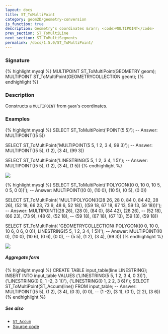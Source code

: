 ```yaml
---
layout: docs
title: ST_ToMultiPoint
category: geom2D/geometry-conversion
is_function: true
description: Geometry's coordinates &rarr; <code>MULTIPOINT</code>
prev_section: ST_ToMultiLine
next_section: ST_ToMultiSegments
permalink: /docs/1.5.0/ST_ToMultiPoint/
---
```


### Signature

{% highlight mysql %}
MULTIPOINT ST_ToMultiPoint(GEOMETRY geom);
MULTIPOINT ST_ToMultiPoint(GEOMETRYCOLLECTION geom);
{% endhighlight %}

### Description

Constructs a `MULTIPOINT` from `geom`'s coordinates.

### Examples

{% highlight mysql %}
SELECT ST_ToMultiPoint('POINT(5 5)');
-- Answer: MULTIPOINT((5 5))

SELECT ST_ToMultiPoint('MULTIPOINT(5 5, 1 2, 3 4, 99 3)');
-- Answer: MULTIPOINT((5 5), (1 2), (3 4), (99 3))

SELECT ST_ToMultiPoint('LINESTRING(5 5, 1 2, 3 4, 1 5)');
-- Answer: MULTIPOINT((5 5), (1 2), (3 4), (1 5))
{% endhighlight %}

<img class="displayed" src="../ST_ToMultiPoint1.png"/>

{% highlight mysql %}
SELECT ST_ToMultiPoint('POLYGON((0 0, 10 0, 10 5, 0 5, 0 0))');
-- Answer: MULTIPOINT((0 0), (10 0), (10 5), (0 5), (0 0))

SELECT ST_ToMultiPoint(
    'MULTIPOLYGON(((28 26, 28 0, 84 0, 84 42, 28 26),
                   (52 18, 66 23, 73 9, 48 6, 52 18)),
                  ((59 18, 67 18, 67 13, 59 13, 59 18)))');
-- Answer: MULTIPOINT((28 26), (28 0), (84 0), (84 42), (28 26),
--                     (52 18), (66 23), (73 9), (48 6), (52 18),
--                     (59 18), (67 18), (67 13), (59 13), (59 18))

SELECT ST_ToMultiPoint(
    'GEOMETRYCOLLECTION(
       POLYGON((0 0, 10 0, 10 6, 0 6, 0 0)),
       LINESTRING(5 5, 1 2, 3 4, 1 5))');
-- Answer: MULTIPOINT((0 0), (10 0), (10 6), (0 6), (0 0),
--                     (5 5), (1 2), (3 4), (99 3))
{% endhighlight %}

<img class="displayed" src="../ST_ToMultiPoint2.png"/>

##### Aggregate form

{% highlight mysql %}
CREATE TABLE input_table(line LINESTRING);
INSERT INTO input_table VALUES
    ('LINESTRING(5 5, 1 2, 3 4, 0 3))'),
    ('LINESTRING(0 0, 1 -2, 3 1))'),
    ('LINESTRING(0 1, 2 2, 3 6))');
SELECT ST_ToMultiPoint(ST_Accum(line)) FROM input_table;
-- Answer: MULTIPOINT((5 5), (1 2), (3 4), (0 3), (0 0),
--                     (1 -2), (3 1), (0 1), (2 2), (3 6))
{% endhighlight %}

##### See also

* [`ST_Accum`](../ST_Accum)
* <a href="https://github.com/orbisgis/h2gis/blob/master/h2gis-functions/src/main/java/org/h2gis/functions/spatial/convert/ST_ToMultiPoint.java" target="_blank">Source code</a>
